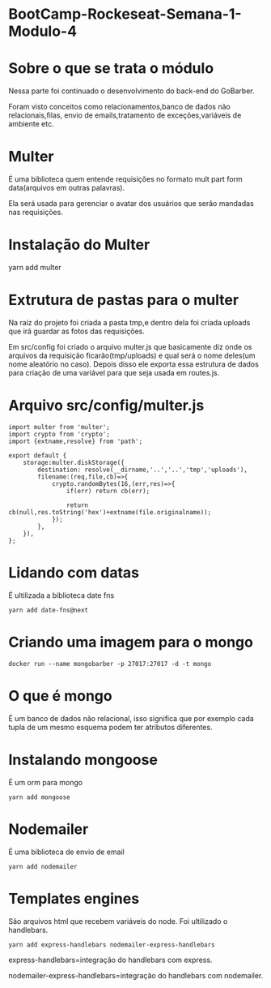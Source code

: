 # BootCamp-Rockeseat-Semana-1-Modulo-4
# Sobre o que se trata o módulo
Nessa parte foi continuado o desenvolvimento do back-end do GoBarber.

Foram visto conceitos como relacionamentos,banco de dados não relacionais,filas, envio de emails,tratamento de exceções,variáveis de ambiente etc.

# Multer
É uma biblioteca quem entende requisições no formato mult part form data(arquivos em outras palavras).

Ela será usada para gerenciar o avatar dos usuários que serão mandadas nas requisições.

# Instalação do Multer
yarn add multer

# Extrutura de pastas para o multer
Na raiz do projeto foi criada a pasta tmp,e dentro dela foi criada uploads que irá guardar as fotos das requisições.

Em src/config foi criado o arquivo multer.js que basicamente diz onde os arquivos da requisição ficarão(tmp/uploads) e qual será o nome deles(um nome aleatório no caso). Depois disso ele exporta essa estrutura de dados para criação de uma variável para que seja usada em routes.js.

# Arquivo src/config/multer.js
````
import multer from 'multer';
import crypto from 'crypto';
import {extname,resolve} from 'path';

export default {
    storage:multer.diskStorage({
        destination: resolve(__dirname,'..','..','tmp','uploads'),
        filename:(req,file,cb)=>{
            crypto.randomBytes(16,(err,res)=>{
                if(err) return cb(err);

                return cb(null,res.toString('hex')+extname(file.originalname));
            });
        },
    }),
};
````

# Lidando com datas
É ultilizada a biblioteca date fns
````
yarn add date-fns@next
````

# Criando uma imagem para o mongo
````
docker run --name mongobarber -p 27017:27017 -d -t mongo
````

# O que é mongo
É um banco de dados não relacional, isso significa que por exemplo cada tupla de um mesmo esquema podem ter atributos diferentes.

# Instalando mongoose
É um orm para mongo
````
yarn add mongoose

````

# Nodemailer

É uma biblioteca de envio de email
````
yarn add nodemailer
````

# Templates engines
São arquivos html que recebem variáveis do node. Foi ultilizado o handlebars.
````
yarn add express-handlebars nodemailer-express-handlebars
````

express-handlebars=integração do handlebars com express.

nodemailer-express-handlebars=integração do handlebars com nodemailer.

